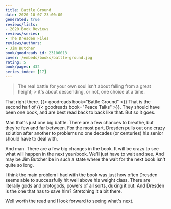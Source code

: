 ```yaml
---
title: Battle Ground
date: 2020-10-07 23:00:00
generated: true
reviews/lists:
- 2020 Book Reviews
reviews/series:
- The Dresden Files
reviews/authors:
- Jim Butcher
book/goodreads_id: 23106013
cover: /embeds/books/battle-ground.jpg
rating: 5
book/pages: 432
series_index: [17]
---
```

> The real battle for your own soul isn't about falling from a great height; > it's about descending, or not, one choice at a time.

That right there. {{< goodreads book="Battle Ground" >}} That is the second half of {{< goodreads book="Peace Talks" >}}. They should have been one book, and are best read back to back like that. But so it goes.  

<!--more-->

Man that's just one big battle. There are a few chances to breathe, but they're few and far between. For the most part, Dresden pulls out one crazy solution after another to problems no one decades (or centuries) his senior should have to deal with.  

And man. There are a few big changes in the book. It will be crazy to see what will happen in the next year/book. We'll just have to wait and see. And may be Jim Butcher be in such a state where the wait for the next book isn't quite so long.  

I think the main problem I had with the book was just how often Dresden seems able to successfully hit well above his weight class. There are literally gods and protogods, powers of all sorts, duking it out. And Dresden is the one that has to save him? Stretching it a bit there.  

Well worth the read and I look forward to seeing what's next.